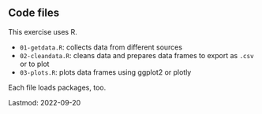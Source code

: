 ## Code files
This exercise uses R.
- `01-getdata.R`: collects data from different sources
- `02-cleandata.R`: cleans data and prepares data frames to export as `.csv` or to plot
- `03-plots.R`: plots data frames using ggplot2 or plotly

Each file loads packages, too.

Lastmod: 2022-09-20
